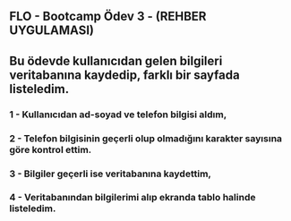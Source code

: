 
## FLO - Bootcamp Ödev 3 - (REHBER UYGULAMASI) 

## Bu ödevde kullanıcıdan gelen bilgileri veritabanına kaydedip, farklı bir sayfada listeledim.

### 1 - Kullanıcıdan ad-soyad ve telefon bilgisi aldım,
### 2 - Telefon bilgisinin geçerli olup olmadığını karakter sayısına göre kontrol ettim.
### 3 - Bilgiler geçerli ise veritabanına kaydettim,
### 4 - Veritabanından bilgilerimi alıp ekranda tablo halinde listeledim.




